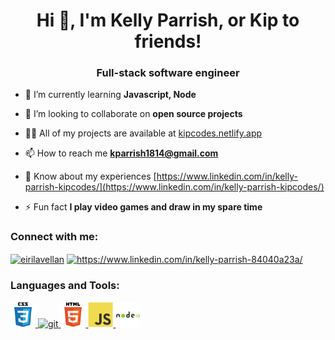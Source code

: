 <h1 align="center">Hi 👋, I'm Kelly Parrish, or Kip to friends!</h1>
<h3 align="center">Full-stack software engineer</h3>

- 🌱 I’m currently learning **Javascript, Node**

- 👯 I’m looking to collaborate on **open source projects**

- 👨‍💻 All of my projects are available at [kipcodes.netlify.app](kipcodes.netlify.app)

- 📫 How to reach me **kparrish1814@gmail.com**

- 📄 Know about my experiences [https://www.linkedin.com/in/kelly-parrish-kipcodes/](https://www.linkedin.com/in/kelly-parrish-kipcodes/)

- ⚡ Fun fact **I play video games and draw in my spare time**

<h3 align="left">Connect with me:</h3>
<p align="left">
<a href="https://twitter.com/eirilavellan" target="blank"><img align="center" src="https://raw.githubusercontent.com/rahuldkjain/github-profile-readme-generator/master/src/images/icons/Social/twitter.svg" alt="eirilavellan" height="30" width="40" /></a>
<a href="https://linkedin.com/in/https://www.linkedin.com/in/kelly-parrish-84040a23a/" target="blank"><img align="center" src="https://raw.githubusercontent.com/rahuldkjain/github-profile-readme-generator/master/src/images/icons/Social/linked-in-alt.svg" alt="https://www.linkedin.com/in/kelly-parrish-84040a23a/" height="30" width="40" /></a>
</p>

<h3 align="left">Languages and Tools:</h3>
<p align="left"> <a href="https://www.w3schools.com/css/" target="_blank" rel="noreferrer"> <img src="https://raw.githubusercontent.com/devicons/devicon/master/icons/css3/css3-original-wordmark.svg" alt="css3" width="40" height="40"/> </a> <a href="https://git-scm.com/" target="_blank" rel="noreferrer"> <img src="https://www.vectorlogo.zone/logos/git-scm/git-scm-icon.svg" alt="git" width="40" height="40"/> </a> <a href="https://www.w3.org/html/" target="_blank" rel="noreferrer"> <img src="https://raw.githubusercontent.com/devicons/devicon/master/icons/html5/html5-original-wordmark.svg" alt="html5" width="40" height="40"/> </a> <a href="https://developer.mozilla.org/en-US/docs/Web/JavaScript" target="_blank" rel="noreferrer"> <img src="https://raw.githubusercontent.com/devicons/devicon/master/icons/javascript/javascript-original.svg" alt="javascript" width="40" height="40"/> </a> <a href="https://nodejs.org" target="_blank" rel="noreferrer"> <img src="https://raw.githubusercontent.com/devicons/devicon/master/icons/nodejs/nodejs-original-wordmark.svg" alt="nodejs" width="40" height="40"/> </a> </p>
